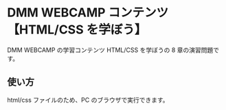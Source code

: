# DMM WEBCAMP コンテンツ【HTML/CSS を学ぼう】

DMM WEBCAMP の学習コンテンツ HTML/CSS を学ぼうの 8 章の演習問題です。

## 使い方

html/css ファイルのため、PC のブラウザで実行できます。

